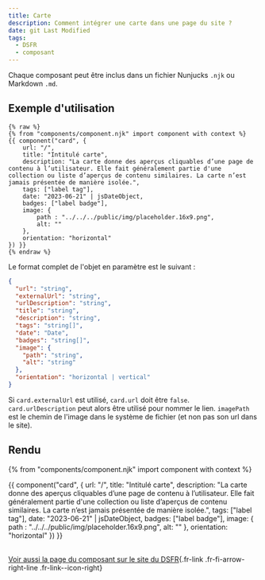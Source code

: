 ```yaml
---
title: Carte
description: Comment intégrer une carte dans une page du site ?
date: git Last Modified
tags:
  - DSFR
  - composant
---
```

Chaque composant peut être inclus dans un fichier Nunjucks `.njk` ou Markdown `.md`.

## Exemple d'utilisation

```njk
{% raw %}
{% from "components/component.njk" import component with context %}
{{ component("card", {
    url: "/",
    title: "Intitulé carte",
    description: "La carte donne des aperçus cliquables d’une page de contenu à l’utilisateur. Elle fait généralement partie d'une collection ou liste d’aperçus de contenu similaires. La carte n’est jamais présentée de manière isolée.",
    tags: ["label tag"],
    date: "2023-06-21" | jsDateObject,
    badges: ["label badge"],
    image: {
        path : "../../../public/img/placeholder.16x9.png",
        alt: ""
    },
    orientation: "horizontal"
}) }}
{% endraw %}
```

Le format complet de l'objet en paramètre est le suivant :

```json
{
  "url": "string",
  "externalUrl": "string",
  "urlDescription": "string",
  "title": "string",
  "description": "string",
  "tags": "string[]",
  "date": "Date",
  "badges": "string[]",
  "image": {
    "path": "string",
    "alt": "string"
  },
  "orientation": "horizontal | vertical"
}
```

Si `card.externalUrl` est utilisé, `card.url` doit être `false`. `card.urlDescription` peut alors être utilisé pour nommer le lien.
`imagePath` est le chemin de l'image dans le système de fichier (et non pas son url dans le site).

## Rendu

{% from "components/component.njk" import component with context %}
<div>
{{ component("card", {
    url: "/",
    title: "Intitulé carte",
    description: "La carte donne des aperçus cliquables d’une page de contenu à l’utilisateur. Elle fait généralement partie d'une collection ou liste d’aperçus de contenu similaires. La carte n’est jamais présentée de manière isolée.",
    tags: ["label tag"],
    date: "2023-06-21" | jsDateObject,
    badges: ["label badge"],
    image: {
        path : "../../../public/img/placeholder.16x9.png",
        alt: ""
    },
    orientation: "horizontal"
}) }}
</div>

<br>

[Voir aussi la page du composant sur le site du DSFR](https://www.systeme-de-design.gouv.fr/elements-d-interface/composants/carte){.fr-link .fr-fi-arrow-right-line .fr-link--icon-right}
